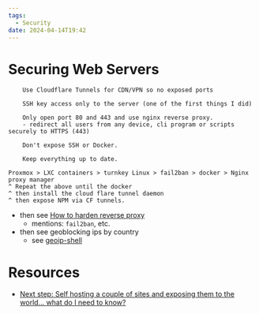 ```yaml
---
tags:
  - Security
date: 2024-04-14T19:42
---
```

<!-- 2024-04-14-1942 (April 14, 2024 07:42:23 PM) -->

# Securing Web Servers
```
    Use Cloudflare Tunnels for CDN/VPN so no exposed ports

    SSH key access only to the server (one of the first things I did)

    Only open port 80 and 443 and use nginx reverse proxy.
    - redirect all users from any device, cli program or scripts securely to HTTPS (443)

    Don't expose SSH or Docker.

    Keep everything up to date.

Proxmox > LXC containers > turnkey Linux > fail2ban > docker > Nginx proxy manager
^ Repeat the above until the docker 
^ then install the cloud flare tunnel daemon 
^ then expose NPM via CF tunnels.
```

- then see [How to harden reverse proxy](wizardry/linux/harden-reverse-proxy)
  - mentions: `fail2ban`, etc.
- then see geoblocking ips by country
  - see [geoip-shell](https://github.com/friendly-bits/geoip-shell)

# Resources
- [Next step: Self hosting a couple of sites and exposing them to the world... what do I need to know?](https://www.reddit.com/r/selfhosted/s/caXmPv6Gxb)
